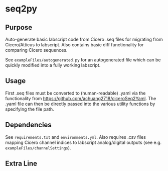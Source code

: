 # seq2py

## Purpose
Auto-generate basic labscript code from Cicero .seq files for migrating from Cicero/Atticus to labscript. Also contains basic diff functionality for comparing Cicero sequences.

See `exampleFiles/autogenerated.py` for an autogenerated file which can be quickly modified into a fully working labscript.

## Usage
First .seq files must be converted to (human-readable) .yaml via the functionality from https://github.com/achuang2718/ciceroSeq2Yaml. The .yaml file can then be directly passed into the various utility functions by specifying the file path.

## Dependencies
See `requirements.txt` and `environments.yml`. Also requires .csv files mapping Cicero channel indices to labscript analog/digital outputs (see e.g. `exampleFiles/channelSettings`).

## Extra Line